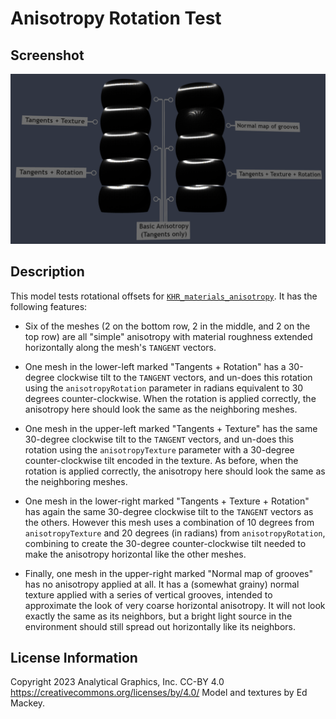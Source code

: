 # Anisotropy Rotation Test

## Screenshot

![screenshot](screenshot/screenshot-large.png)

## Description

This model tests rotational offsets for [`KHR_materials_anisotropy`](https://github.com/KhronosGroup/glTF/tree/main/extensions/2.0/Khronos/KHR_materials_anisotropy).  It has the following features:

- Six of the meshes (2 on the bottom row, 2 in the middle, and 2 on the top row) are all "simple" anisotropy with material roughness extended horizontally along the mesh's `TANGENT` vectors.

- One mesh in the lower-left marked "Tangents + Rotation" has a 30-degree clockwise tilt to the `TANGENT` vectors, and un-does this rotation using the `anisotropyRotation` parameter in radians equivalent to 30 degrees counter-clockwise.  When the rotation is applied correctly, the anisotropy here should look the same as the neighboring meshes.

- One mesh in the upper-left marked "Tangents + Texture" has the same 30-degree clockwise tilt to the `TANGENT` vectors, and un-does this rotation using the `anisotropyTexture` parameter with a 30-degree counter-clockwise tilt encoded in the texture.  As before, when the rotation is applied correctly, the anisotropy here should look the same as the neighboring meshes.

- One mesh in the lower-right marked "Tangents + Texture + Rotation" has again the same 30-degree clockwise tilt to the `TANGENT` vectors as the others.  However this mesh uses a combination of 10 degrees from `anisotropyTexture` and 20 degrees (in radians) from `anisotropyRotation`, combining to create the 30-degree counter-clockwise tilt needed to make the anisotropy horizontal like the other meshes.

- Finally, one mesh in the upper-right marked "Normal map of grooves" has no anisotropy applied at all.  It has a (somewhat grainy) normal texture applied with a series of vertical grooves, intended to approximate the look of very coarse horizontal anisotropy.  It will not look exactly the same as its neighbors, but a bright light source in the environment should still spread out horizontally like its neighbors.

## License Information

Copyright 2023 Analytical Graphics, Inc.
CC-BY 4.0 https://creativecommons.org/licenses/by/4.0/
Model and textures by Ed Mackey.
